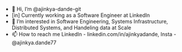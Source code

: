 - 👋 Hi, I’m @ajinkya-dande-git
- [in] Currently working as a Software Engineer at LinkedIn
- 👀 I’m interested in Software Engineering, Systems Infrastructure, Distributed Systems, and Handeling data at Scale
- 📫 How to reach me LinkedIn - linkedin.com/in/ajinkyadande, Insta - @ajinkya.dande77

<!---
ajinkya-dande-git/ajinkya-dande-git is a ✨ special ✨ repository because its `README.md` (this file) appears on your GitHub profile.
You can click the Preview link to take a look at your changes.
--->
